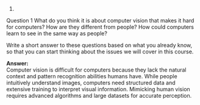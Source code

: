 1.
Question 1
What do you think it is about computer vision that makes it hard for computers? How are they different from people? How could computers learn to see in the same way as people?

Write a short answer to these questions based on what you already know, so that you can start thinking about the issues we will cover in this course.

**Answer:**  
Computer vision is difficult for computers because they lack the natural context and pattern recognition abilities humans have. While people intuitively understand images, computers need structured data and extensive training to interpret visual information. Mimicking human vision requires advanced algorithms and large datasets for accurate perception.
